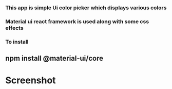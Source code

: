 ### This app is simple Ui color  picker which displays various colors 
### Material ui react framework is used along with some css effects

### To install 
## npm install @material-ui/core
# Screenshot
